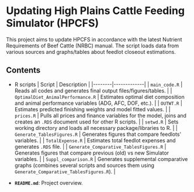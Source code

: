 # Updating High Plains Cattle Feeding Simulator (HPCFS)

This project aims to update HPCFS in accordance with the latest Nutrient Requirements of Beef Cattle (NRBC) manual. The script loads data from various sources and graphs/tables about feedlot closeout estimations. 



## Contents

- R scripts
| Script | Description |
|--------|-------------|
| `main_code.R` | Reads all codes and generates final output files/figures/tables. |
| `OptimalDiet_AnimalPerformance.R` | Estimates optimal diet composition and animal performance variables (ADG, AFC, DOF, etc.). |
| `OUTWT.R` | Estimates predicted finishing weights and model fitted values. |
| `prices.R` | Pulls all prices and finance variables for the model, joins and creates an `.RDS` document used for other R scripts. |
| `setwd.R` | Sets working directory and loads all necessary package/libraries to R. |
| `Generate_TablesFigures.R` | Generates figures that compare feedlots' variables. |
| `TotalExpense.R` | Estimates total feedlot expenses and generates `.RDS` file. |
| `Generate_Comparative_TablesFigures.R` | Generates figures that compare previous (old) vs new Simulator variables. |
| `Suppl_comparison.R` | Generates supplemental comparative graphs (combines several scripts and sources them using `Generate_Comparative_TablesFigures.R`). |


- **`README.md`**: Project overview.





